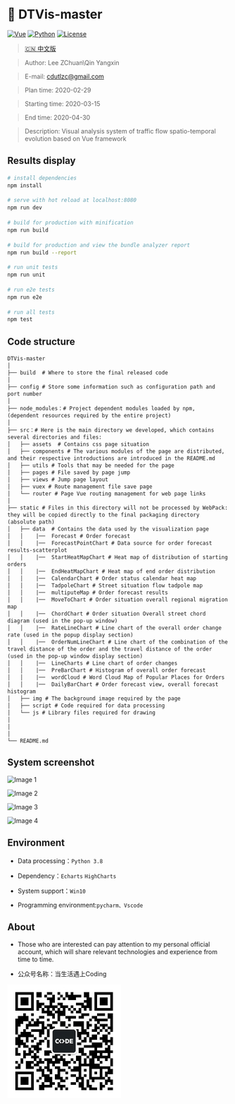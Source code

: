 # :dolphin:	 DTVis-master
[![Vue](https://img.shields.io/badge/Vue-2.5.2-yellow)](https://img.shields.io/badge/Vue-2.5.2-yellow)
[![Python](https://img.shields.io/badge/Python-3.8-blue)](https://img.shields.io/badge/Python-3.8-blue)
[![License](https://img.shields.io/badge/license-Apache%202-green.svg)](https://www.apache.org/licenses/LICENSE-2.0)

> [🇨🇳 中文版](./README.zh_CN.md)

> Author: Lee ZChuan\Qin Yangxin

> E-mail: cdutlzc@gmail.com

> Plan time: 2020-02-29

> Starting time: 2020-03-15

> End time: 2020-04-30

>Description: Visual analysis system of traffic flow spatio-temporal evolution based on Vue framework


## Results display

``` bash
# install dependencies
npm install

# serve with hot reload at localhost:8080
npm run dev

# build for production with minification
npm run build

# build for production and view the bundle analyzer report
npm run build --report

# run unit tests
npm run unit

# run e2e tests
npm run e2e

# run all tests
npm test
```

## Code structure

```
DTVis-master
│
├── build  # Where to store the final released code
│ 
├── config # Store some information such as configuration path and port number
│ 
├── node_modules：# Project dependent modules loaded by npm, (dependent resources required by the entire project)
│ 
├── src：# Here is the main directory we developed, which contains several directories and files:
│   ├── assets  # Contains css page situation
│   ├── components # The various modules of the page are distributed, and their respective introductions are introduced in the README.md
│   ├── utils # Tools that may be needed for the page
│   ├── pages # File saved by page jump
│   ├── views # Jump page layout
│   ├── vuex # Route management file save page
│   └── router # Page Vue routing management for web page links
│
├── static # Files in this directory will not be processed by WebPack: they will be copied directly to the final packaging directory (absolute path)
│   ├── data  # Contains the data used by the visualization page
│   │    |──  Forecast # Order forecast
│   │    |──  ForecastPointChart # Data source for order forecast results-scatterplot
│   │    |──  StartHeatMapChart # Heat map of distribution of starting orders
│   │    |──  EndHeatMapChart # Heat map of end order distribution
│   │    |──  CalendarChart # Order status calendar heat map
│   │    |──  TadpoleChart # Street situation flow tadpole map
│   │    |──  multiputeMap # Order forecast results
│   │    |──  MoveToChart # Order situation overall regional migration map
│   │    |──  ChordChart # Order situation Overall street chord diagram (used in the pop-up window)
│   │    |──  RateLineChart # Line chart of the overall order change rate (used in the popup display section)
│   │    |──  OrderNumLineChart # Line chart of the combination of the travel distance of the order and the travel distance of the order (used in the pop-up window display section)
│   │    |──  LineCharts # Line chart of order changes
│   │    |──  PreBarChart # Histogram of overall order forecast
│   │    |──  wordCloud # Word Cloud Map of Popular Places for Orders
│   │    |──  DailyBarChart # Order forecast view, overall forecast histogram
│   ├── img # The background image required by the page
│   ├── script # Code required for data processing
│   └── js # Library files required for drawing
│
│
│
└── README.md 
```

## System screenshot

![Image 1](static/img/README/草图.bmp)

![Image 2](static/img/README/蝌蚪图.bmp)

![Image 3](static/img/README/预测.bmp)

![Image 4](static/img/README/天气情况分析.bmp)

## Environment 

* Data processing：`Python 3.8 `

* Dependency：`Echarts` `HighCharts` 

* System support：`Win10` 

* Programming environment:`pycharm、Vscode`

## About

* Those who are interested can pay attention to my personal official account, which will share relevant technologies and experience from time to time.

* 公众号名称：当生活遇上Coding

![公众号](static/img/README/微信公众号.jpg)